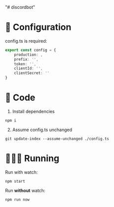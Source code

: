 "# discordbot"


# 🚩 Configuration

config.ts is required:

```typescript
export const config = {
    production: ,
    prefix: '',
    token: '',
    clientId: '',
    clientSecret: ''
}
```

# 🏁 Code

1. Install dependencies
```console
npm i
```

2. Assume config.ts unchanged
```console
git update-index --assume-unchanged ./config.ts
```


# 👨🏿‍🦽 Running

Run with watch:
```console
npm start
```

Run **without** watch:
```console
npm run now
```





